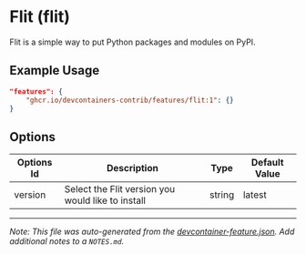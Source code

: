 
# Flit (flit)

Flit is a simple way to put Python packages and modules on PyPI.

## Example Usage

```json
"features": {
    "ghcr.io/devcontainers-contrib/features/flit:1": {}
}
```

## Options

| Options Id | Description | Type | Default Value |
|-----|-----|-----|-----|
| version | Select the Flit version you would like to install | string | latest |



---

_Note: This file was auto-generated from the [devcontainer-feature.json](https://github.com/devcontainers-contrib/features/blob/main/src/flit/devcontainer-feature.json).  Add additional notes to a `NOTES.md`._
